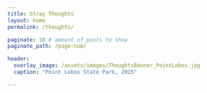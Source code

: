 ```yaml
---
title: Stray Thoughts
layout: home
permalink: /thoughts/

paginate: 10 # amount of posts to show
paginate_path: /page:num/

header:
  overlay_image: /assets/images/ThoughtsBanner_PointLobos.jpg
  caption: "Point Lobos State Park, 2015"

---
```

